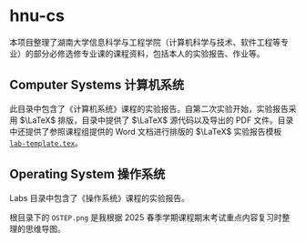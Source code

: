 # hnu-cs
本项目整理了湖南大学信息科学与工程学院（计算机科学与技术、软件工程等专业）的部分必修选修专业课的课程资料，包括本人的实验报告、作业等。

## Computer Systems 计算机系统
此目录中包含了《计算机系统》课程的实验报告。自第二次实验开始，实验报告采用 $\LaTeX$ 排版，目录中提供了 $\LaTeX$ 源代码以及导出的 PDF 文件。目录中还提供了参照课程组提供的 Word 文档进行排版的 $\LaTeX$ 实验报告模板 [`lab-template.tex`](Computer%20Systems%20计算机系统/Labs%20实验/lab-template.tex)。

## Operating System 操作系统
Labs 目录中包含了《操作系统》课程的实验报告。

根目录下的 `OSTEP.png` 是我根据 2025 春季学期课程期末考试重点内容复习时整理的思维导图。